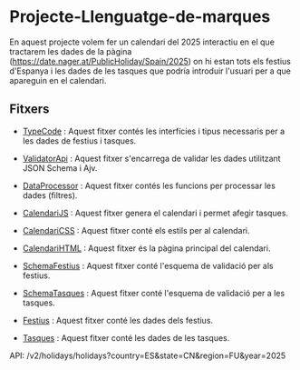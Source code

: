 # Projecte-Llenguatge-de-marques

En aquest projecte volem fer un calendari del 2025 interactiu en el que tractarem les dades de la pàgina (https://date.nager.at/PublicHoliday/Spain/2025) on hi estan tots els festius d'Espanya i les dades de les tasques que podría introduir l'usuari per a que apareguin en el calendari.

## Fitxers

- [TypeCode](TypeScript/TypeCode.ts) : Aquest fitxer contés les interfícies i tipus necessaris per a les dades de festius i tasques.

- [ValidatorApi](TypeScript/ValidatorApi.ts) : Aquest fitxer s'encarrega de validar les dades utilitzant JSON Schema i Ajv.

- [DataProcessor](TypeScript/DataProcessor.ts) : Aquest fitxer contés les funcions per processar les dades (filtres).

- [CalendariJS](Pàgina/calendari.js) : Aquest fitxer genera el calendari i permet afegir tasques.

- [CalendariCSS](Pàgina/calendari.css) : Aquest fitxer conté els estils per al calendari.

- [CalendariHTML](Pàgina/Calendar.html) : Aquest fitxer és la pàgina principal del calendari.

- [SchemaFestius](Json/SchemaFestius.json) : Aquest fitxer conté l'esquema de validació per als festius.

- [SchemaTasques](Json/schemaTasques.json) : Aquest fitxer conté l'esquema de validació per a les tasques.

- [Festius](Json/csvjson.json) : Aquest fitxer conté les dades dels festius.

- [Tasques](Json/tasques.json) : Aquest fitxer conté les dades de les tasques.

API: /v2/holidays/holidays?country=ES&state=CN&region=FU&year=2025 

